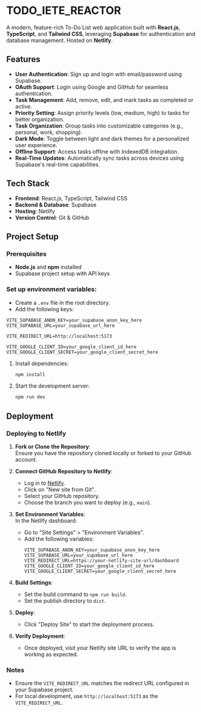 # TODO_IETE_REACTOR

A modern, feature-rich To-Do List web application built with **React.js**, **TypeScript**, and **Tailwind CSS**, leveraging **Supabase** for authentication and database management. Hosted on **Netlify**.

## Features

- **User Authentication**: Sign up and login with email/password using Supabase.  
- **OAuth Support**: Login using Google and GitHub for seamless authentication.  
- **Task Management**: Add, remove, edit, and mark tasks as completed or active.  
- **Priority Setting**: Assign priority levels (low, medium, high) to tasks for better organization.  
- **Task Organization**: Group tasks into customizable categories (e.g., personal, work, shopping).  
- **Dark Mode**: Toggle between light and dark themes for a personalized user experience.  
- **Offline Support**: Access tasks offline with IndexedDB integration.  
- **Real-Time Updates**: Automatically sync tasks across devices using Supabase's real-time capabilities.  


## Tech Stack

- **Frontend**: React.js, TypeScript, Tailwind CSS
- **Backend & Database**: Supabase
- **Hosting**: Netlify
- **Version Control**: Git & GitHub

## Project Setup

### Prerequisites

- **Node.js** and **npm** installed
- Supabase project setup with API keys

### Set up environment variables:
   - Create a `.env` file in the root directory.
   - Add the following keys:

```env
VITE_SUPABASE_ANON_KEY=your_supabase_anon_key_here
VITE_SUPABASE_URL=your_supabase_url_here

VITE_REDIRECT_URL=http://localhost:5173

VITE_GOOGLE_CLIENT_ID=your_google_client_id_here
VITE_GOOGLE_CLIENT_SECRET=your_google_client_secret_here
```

1. Install dependencies:
   ```sh
   npm install
   ```
2. Start the development server:
   ```sh
   npm run dev
   ```

## Deployment


### Deploying to Netlify

1. **Fork or Clone the Repository**:  
   Ensure you have the repository cloned locally or forked to your GitHub account.

2. **Connect GitHub Repository to Netlify**:

   - Log in to [Netlify](https://www.netlify.com/).
   - Click on "New site from Git".
   - Select your GitHub repository.
   - Choose the branch you want to deploy (e.g., `main`).

3. **Set Environment Variables**:  
   In the Netlify dashboard:

   - Go to "Site Settings" > "Environment Variables".
   - Add the following variables:
     ```
     VITE_SUPABASE_ANON_KEY=your_supabase_anon_key_here
     VITE_SUPABASE_URL=your_supabase_url_here
     VITE_REDIRECT_URL=https://your-netlify-site-url/dashboard
     VITE_GOOGLE_CLIENT_ID=your_google_client_id_here
     VITE_GOOGLE_CLIENT_SECRET=your_google_client_secret_here
     ```

4. **Build Settings**:

   - Set the build command to `npm run build`.
   - Set the publish directory to `dist`.

5. **Deploy**:

   - Click "Deploy Site" to start the deployment process.

6. **Verify Deployment**:
   - Once deployed, visit your Netlify site URL to verify the app is working as expected.

### Notes

- Ensure the `VITE_REDIRECT_URL` matches the redirect URL configured in your Supabase project.
- For local development, use `http://localhost:5173` as the `VITE_REDIRECT_URL`.

